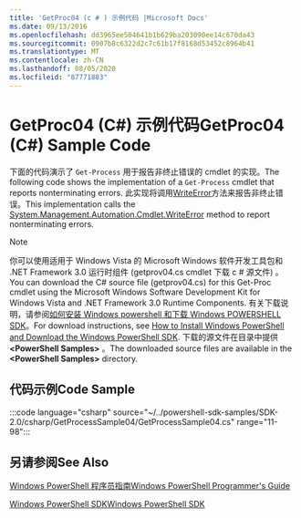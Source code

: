 ```yaml
---
title: 'GetProc04 (c # ) 示例代码 |Microsoft Docs'
ms.date: 09/13/2016
ms.openlocfilehash: dd3965ee504641b1b629ba203090ee14c670da43
ms.sourcegitcommit: 0907b8c6322d2c7c61b17f8168d53452c8964b41
ms.translationtype: MT
ms.contentlocale: zh-CN
ms.lasthandoff: 08/05/2020
ms.locfileid: "87771883"
---
```

# <a name="getproc04-c-sample-code"></a><span data-ttu-id="befb8-102">GetProc04 (C#) 示例代码</span><span class="sxs-lookup"><span data-stu-id="befb8-102">GetProc04 (C#) Sample Code</span></span>

<span data-ttu-id="befb8-103">下面的代码演示了 `Get-Process` 用于报告非终止错误的 cmdlet 的实现。</span><span class="sxs-lookup"><span data-stu-id="befb8-103">The following code shows the implementation of a `Get-Process` cmdlet that reports nonterminating errors.</span></span> <span data-ttu-id="befb8-104">此实现将调用[WriteError](/dotnet/api/System.Management.Automation.Cmdlet.WriteError)方法来报告非终止错误。</span><span class="sxs-lookup"><span data-stu-id="befb8-104">This implementation calls the [System.Management.Automation.Cmdlet.WriteError](/dotnet/api/System.Management.Automation.Cmdlet.WriteError) method to report nonterminating errors.</span></span>

> [!NOTE]
> <span data-ttu-id="befb8-105">你可以使用适用于 Windows Vista 的 Microsoft Windows 软件开发工具包和 .NET Framework 3.0 运行时组件 (getprov04.cs cmdlet 下载 c # 源文件) 。</span><span class="sxs-lookup"><span data-stu-id="befb8-105">You can download the C# source file (getprov04.cs) for this Get-Proc cmdlet using the Microsoft Windows Software Development Kit for Windows Vista and .NET Framework 3.0 Runtime Components.</span></span> <span data-ttu-id="befb8-106">有关下载说明，请参阅[如何安装 Windows powershell 和下载 Windows POWERSHELL SDK](/powershell/scripting/developer/installing-the-windows-powershell-sdk)。</span><span class="sxs-lookup"><span data-stu-id="befb8-106">For download instructions, see [How to Install Windows PowerShell and Download the Windows PowerShell SDK](/powershell/scripting/developer/installing-the-windows-powershell-sdk).</span></span>
> <span data-ttu-id="befb8-107">下载的源文件在目录中提供 **\<PowerShell Samples>** 。</span><span class="sxs-lookup"><span data-stu-id="befb8-107">The downloaded source files are available in the **\<PowerShell Samples>** directory.</span></span>

## <a name="code-sample"></a><span data-ttu-id="befb8-108">代码示例</span><span class="sxs-lookup"><span data-stu-id="befb8-108">Code Sample</span></span>

:::code language="csharp" source="~/../powershell-sdk-samples/SDK-2.0/csharp/GetProcessSample04/GetProcessSample04.cs" range="11-98":::

## <a name="see-also"></a><span data-ttu-id="befb8-109">另请参阅</span><span class="sxs-lookup"><span data-stu-id="befb8-109">See Also</span></span>

[<span data-ttu-id="befb8-110">Windows PowerShell 程序员指南</span><span class="sxs-lookup"><span data-stu-id="befb8-110">Windows PowerShell Programmer's Guide</span></span>](./windows-powershell-programmer-s-guide.md)

[<span data-ttu-id="befb8-111">Windows PowerShell SDK</span><span class="sxs-lookup"><span data-stu-id="befb8-111">Windows PowerShell SDK</span></span>](../windows-powershell-reference.md)
